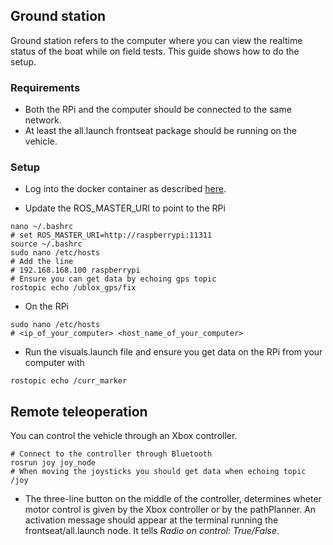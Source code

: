 ## Ground station
Ground station refers to the computer where you can view the realtime status of the boat while on field tests. This guide shows how to do the setup.

### Requirements
- Both the RPi and the computer should be connected to the same network.
- At least the all.launch frontseat package should be running on the vehicle.

### Setup
- Log into the docker container as described [here](../README.md#build-the-docker-image-and-run-the-container).

- Update the ROS_MASTER_URI to point to the RPi

```shell
nano ~/.bashrc
# set ROS_MASTER_URI=http://raspberrypi:11311
source ~/.bashrc
sudo nano /etc/hosts
# Add the line
# 192.168.168.100 raspberrypi
# Ensure you can get data by echoing gps topic
rostopic echo /ublox_gps/fix
```

- On the RPi
```shell
sudo nano /etc/hosts
# <ip_of_your_computer> <host_name_of_your_computer>
```
- Run the visuals.launch file and ensure you get data on the RPi from your computer with
```shell
rostopic echo /curr_marker
```

## Remote teleoperation
You can control the vehicle through an Xbox controller.
```shell
# Connect to the controller through Bluetooth
rosrun joy joy_node
# When moving the joysticks you should get data when echoing topic /joy
```
- The three-line button on the middle of the controller, determines wheter motor control is given by the Xbox controller or by the pathPlanner. An activation message should appear at the terminal running the frontseat/all.launch node. It tells _Radio on control: True/False_.
